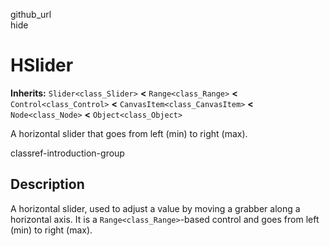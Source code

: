github\_url  
hide

# HSlider

**Inherits:** `Slider<class_Slider>` **&lt;** `Range<class_Range>`
**&lt;** `Control<class_Control>` **&lt;**
`CanvasItem<class_CanvasItem>` **&lt;** `Node<class_Node>` **&lt;**
`Object<class_Object>`

A horizontal slider that goes from left (min) to right (max).

classref-introduction-group

## Description

A horizontal slider, used to adjust a value by moving a grabber along a
horizontal axis. It is a `Range<class_Range>`-based control and goes
from left (min) to right (max).
